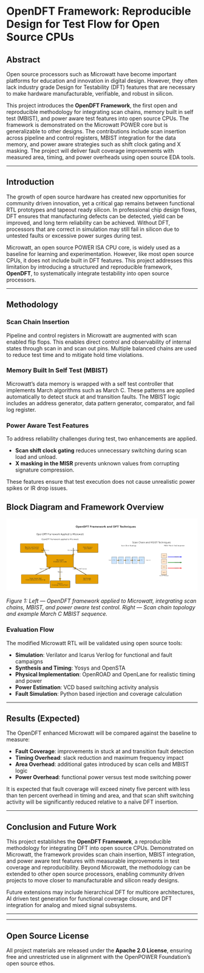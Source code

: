 # OpenDFT Framework: Reproducible Design for Test Flow for Open Source CPUs

## Abstract

Open source processors such as Microwatt have become important platforms for education and innovation in digital design. However, they often lack industry grade Design for Testability (DFT) features that are necessary to make hardware manufacturable, verifiable, and robust in silicon.  

This project introduces the **OpenDFT Framework**, the first open and reproducible methodology for integrating scan chains, memory built in self test (MBIST), and power aware test features into open source CPUs. The framework is demonstrated on the Microwatt POWER core but is generalizable to other designs. The contributions include scan insertion across pipeline and control registers, MBIST integration for the data memory, and power aware strategies such as shift clock gating and X masking. The project will deliver fault coverage improvements with measured area, timing, and power overheads using open source EDA tools.  

---

## Introduction

The growth of open source hardware has created new opportunities for community driven innovation, yet a critical gap remains between functional RTL prototypes and tapeout ready silicon. In professional chip design flows, DFT ensures that manufacturing defects can be detected, yield can be improved, and long term reliability can be achieved. Without DFT, processors that are correct in simulation may still fail in silicon due to untested faults or excessive power surges during test.  

Microwatt, an open source POWER ISA CPU core, is widely used as a baseline for learning and experimentation. However, like most open source CPUs, it does not include built in DFT features. This project addresses this limitation by introducing a structured and reproducible framework, **OpenDFT**, to systematically integrate testability into open source processors.  

---

## Methodology

### Scan Chain Insertion
Pipeline and control registers in Microwatt are augmented with scan enabled flip flops. This enables direct control and observability of internal states through scan in and scan out pins. Multiple balanced chains are used to reduce test time and to mitigate hold time violations.  

### Memory Built In Self Test (MBIST)
Microwatt’s data memory is wrapped with a self test controller that implements March algorithms such as March C. These patterns are applied automatically to detect stuck at and transition faults. The MBIST logic includes an address generator, data pattern generator, comparator, and fail log register.  

### Power Aware Test Features
To address reliability challenges during test, two enhancements are applied.  
- **Scan shift clock gating** reduces unnecessary switching during scan load and unload.  
- **X masking in the MISR** prevents unknown values from corrupting signature compression.  

These features ensure that test execution does not cause unrealistic power spikes or IR drop issues.  

## Block Diagram and Framework Overview

![Block Diagram](Screenshot%202025-09-22%20163756.png)

*Figure 1: Left — OpenDFT framework applied to Microwatt, integrating scan chains, MBIST, and power aware test control. Right — Scan chain topology and example March C MBIST sequence.*

### Evaluation Flow
The modified Microwatt RTL will be validated using open source tools:  
- **Simulation**: Verilator and Icarus Verilog for functional and fault campaigns  
- **Synthesis and Timing**: Yosys and OpenSTA  
- **Physical Implementation**: OpenROAD and OpenLane for realistic timing and power  
- **Power Estimation**: VCD based switching activity analysis  
- **Fault Simulation**: Python based injection and coverage calculation  

---

## Results (Expected)

The OpenDFT enhanced Microwatt will be compared against the baseline to measure:  
- **Fault Coverage**: improvements in stuck at and transition fault detection  
- **Timing Overhead**: slack reduction and maximum frequency impact  
- **Area Overhead**: additional gates introduced by scan cells and MBIST logic  
- **Power Overhead**: functional power versus test mode switching power  

It is expected that fault coverage will exceed ninety five percent with less than ten percent overhead in timing and area, and that scan shift switching activity will be significantly reduced relative to a naïve DFT insertion.  

---

## Conclusion and Future Work

This project establishes the **OpenDFT Framework**, a reproducible methodology for integrating DFT into open source CPUs. Demonstrated on Microwatt, the framework provides scan chain insertion, MBIST integration, and power aware test features with measurable improvements in test coverage and reproducibility. Beyond Microwatt, the methodology can be extended to other open source processors, enabling community driven projects to move closer to manufacturable and silicon ready designs.  

Future extensions may include hierarchical DFT for multicore architectures, AI driven test generation for functional coverage closure, and DFT integration for analog and mixed signal subsystems.  

---

---

## Open Source License

All project materials are released under the **Apache 2.0 License**, ensuring free and unrestricted use in alignment with the OpenPOWER Foundation’s open source ethos.  

